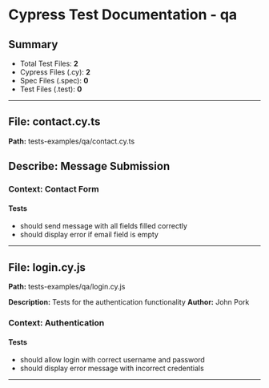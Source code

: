 # Cypress Test Documentation - qa

## Summary

- Total Test Files: **2**
- Cypress Files (.cy): **2**
- Spec Files (.spec): **0**
- Test Files (.test): **0**

---

## File: **contact.cy.ts**

**Path:** tests-examples/qa/contact.cy.ts

## Describe: **Message Submission**

### Context: **Contact Form**

#### Tests
- should send message with all fields filled correctly
- should display error if email field is empty

---

## File: **login.cy.js**

**Path:** tests-examples/qa/login.cy.js

**Description:** Tests for the authentication functionality
**Author:** John Pork

### Context: **Authentication**

#### Tests
- should allow login with correct username and password
- should display error message with incorrect credentials

---

